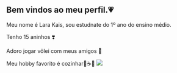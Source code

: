 ## Bem vindos ao meu perfil.💗
  Meu nome é Lara Kais, sou estudnate do 1º ano do ensino médio.
  
  Tenho 15 aninhos ❣️
  
  Adoro jogar vôlei com meus amigos 🏐
  
  Meu hobby favorito é cozinhar🍫☕🧁
![](https://tenor.com/pt-BR/view/shocked-raphael-gomes-surprised-astounded-astonished-gif-3296399123900524370)
